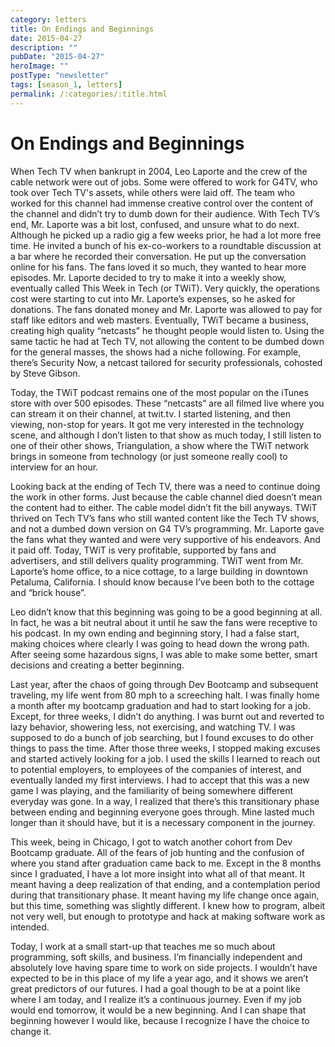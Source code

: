 ```yaml
---
category: letters
title: On Endings and Beginnings
date: 2015-04-27
description: ""
pubDate: "2015-04-27"
heroImage: ""
postType: "newsletter"
tags: [season_1, letters]
permalink: /:categories/:title.html
---
```


# On Endings and Beginnings

When Tech TV when bankrupt in 2004, Leo Laporte and the crew of the cable network were out of jobs. Some were offered to work for G4TV, who took over Tech TV's assets, while others were laid off. The team who worked for this channel had immense creative control over the content of the channel and didn’t try to dumb down for their audience. With Tech TV’s end, Mr. Laporte was a bit lost, confused, and unsure what to do next. Although he picked up a radio gig a few weeks prior, he had a lot more free time. He invited a bunch of his ex-co-workers to a roundtable discussion at a bar where he recorded their conversation. He put up the conversation online for his fans. The fans loved it so much, they wanted to hear more episodes. Mr. Laporte decided to try to make it into a weekly show, eventually called This Week in Tech (or TWiT). Very quickly, the operations cost were starting to cut into Mr. Laporte’s expenses, so he asked for donations. The fans donated money and Mr. Laporte was allowed to pay for staff like editors and web masters. Eventually, TWiT became a business, creating high quality “netcasts” he thought people would listen to. Using the same tactic he had at Tech TV, not allowing the content to be dumbed down for the general masses, the shows had a niche following. For example, there’s Security Now, a netcast tailored for security professionals, cohosted by Steve Gibson.

Today, the TWiT podcast remains one of the most popular on the iTunes store with over 500 episodes. These “netcasts” are all filmed live where you can stream it on their channel, at twit.tv. I started listening, and then viewing, non-stop for years. It got me very interested in the technology scene, and although I don’t listen to that show as much today, I still listen to one of their other shows, Triangulation, a show where the TWiT network brings in someone from technology (or just someone really cool) to interview for an hour.

Looking back at the ending of Tech TV, there was a need to continue doing the work in other forms. Just because the cable channel died doesn’t mean the content had to either. The cable model didn’t fit the bill anyways. TWiT thrived on Tech TV’s fans who still wanted content like the Tech TV shows, and not a dumbed down version on G4 TV’s programming. Mr. Laporte gave the fans what they wanted and were very supportive of his endeavors. And it paid off. Today, TWiT is very profitable, supported by fans and advertisers, and still delivers quality programming. TWiT went from Mr. Laporte’s home office, to a nice cottage, to a large building in downtown Petaluma, California. I should know because I’ve been both to the cottage and “brick house”.

Leo didn’t know that this beginning was going to be a good beginning at all. In fact, he was a bit neutral about it until he saw the fans were receptive to his podcast. In my own ending and beginning story, I had a false start, making choices where clearly I was going to head down the wrong path. After seeing some hazardous signs, I was able to make some better, smart decisions and creating a better beginning.

Last year, after the chaos of going through Dev Bootcamp and subsequent traveling, my life went from 80 mph to a screeching halt. I was finally home a month after my bootcamp graduation and had to start looking for a job. Except, for three weeks, I didn’t do anything. I was burnt out and reverted to lazy behavior, showering less, not exercising, and watching TV. I was supposed to do a bunch of job searching, but I found excuses to do other things to pass the time. After those three weeks, I stopped making excuses and started actively looking for a job. I used the skills I learned to reach out to potential employers, to employees of the companies of interest, and eventually landed my first interviews. I had to accept that this was a new game I was playing, and the familiarity of being somewhere different everyday was gone. In a way, I realized that there’s this transitionary phase between ending and beginning everyone goes through. Mine lasted much longer than it should have, but it is a necessary component in the journey.

This week, being in Chicago, I got to watch another cohort from Dev Bootcamp graduate. All of the fears of job hunting and the confusion of where you stand after graduation came back to me. Except in the 8 months since I graduated, I have a lot more insight into what all of that meant. It meant having a deep realization of that ending, and a contemplation period during that transitionary phase. It meant having my life change once again, but this time, something was slightly different. I knew how to program, albeit not very well, but enough to prototype and hack at making software work as intended.

Today, I work at a small start-up that teaches me so much about programming, soft skills, and business. I’m financially independent and absolutely love having spare time to work on side projects. I wouldn’t have expected to be in this place of my life a year ago, and it shows we aren’t great predictors of our futures. I had a goal though to be at a point like where I am today, and I realize it’s a continuous journey. Even if my job would end tomorrow, it would be a new beginning. And I can shape that beginning however I would like, because I recognize I have the choice to change it.
